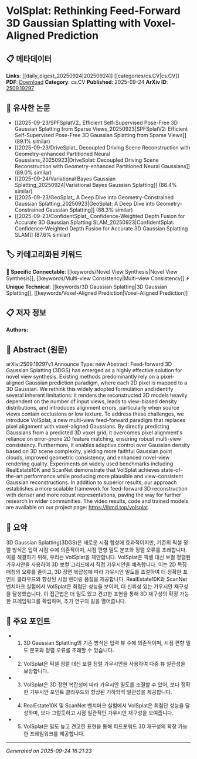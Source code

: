<!-- KEYWORD_LINKING_METADATA:
{
  "processed_timestamp": "2025-09-24T16:21:23.536819",
  "vocabulary_version": "1.0",
  "selected_keywords": [
    "3D Gaussian Splatting",
    "Voxel-Aligned Prediction",
    "Novel View Synthesis",
    "Multi-view Consistency"
  ],
  "rejected_keywords": [],
  "similarity_scores": {
    "3D Gaussian Splatting": 0.8,
    "Voxel-Aligned Prediction": 0.78,
    "Novel View Synthesis": 0.82,
    "Multi-view Consistency": 0.77
  },
  "extraction_method": "AI_prompt_based",
  "budget_applied": true,
  "candidates_json": {
    "candidates": [
      {
        "surface": "3D Gaussian Splatting",
        "canonical": "3D Gaussian Splatting",
        "aliases": [
          "3DGS"
        ],
        "category": "unique_technical",
        "rationale": "This is a unique technique central to the paper's contribution, offering a new approach to 3D reconstruction.",
        "novelty_score": 0.75,
        "connectivity_score": 0.65,
        "specificity_score": 0.85,
        "link_intent_score": 0.8
      },
      {
        "surface": "Voxel-Aligned Prediction",
        "canonical": "Voxel-Aligned Prediction",
        "aliases": [
          "Voxel Alignment"
        ],
        "category": "unique_technical",
        "rationale": "This term represents a novel approach introduced in the paper, differentiating it from existing methods.",
        "novelty_score": 0.7,
        "connectivity_score": 0.6,
        "specificity_score": 0.8,
        "link_intent_score": 0.78
      },
      {
        "surface": "Novel View Synthesis",
        "canonical": "Novel View Synthesis",
        "aliases": [
          "View Synthesis"
        ],
        "category": "specific_connectable",
        "rationale": "A key application area for the discussed techniques, linking to broader research in computer graphics and vision.",
        "novelty_score": 0.55,
        "connectivity_score": 0.85,
        "specificity_score": 0.7,
        "link_intent_score": 0.82
      },
      {
        "surface": "Multi-view Consistency",
        "canonical": "Multi-view Consistency",
        "aliases": [
          "Multi-view Consistency"
        ],
        "category": "specific_connectable",
        "rationale": "Ensures robust 3D reconstruction, a critical aspect of the paper's proposed method.",
        "novelty_score": 0.6,
        "connectivity_score": 0.75,
        "specificity_score": 0.75,
        "link_intent_score": 0.77
      }
    ],
    "ban_list_suggestions": [
      "method",
      "performance",
      "experiment"
    ]
  },
  "decisions": [
    {
      "candidate_surface": "3D Gaussian Splatting",
      "resolved_canonical": "3D Gaussian Splatting",
      "decision": "linked",
      "scores": {
        "novelty": 0.75,
        "connectivity": 0.65,
        "specificity": 0.85,
        "link_intent": 0.8
      }
    },
    {
      "candidate_surface": "Voxel-Aligned Prediction",
      "resolved_canonical": "Voxel-Aligned Prediction",
      "decision": "linked",
      "scores": {
        "novelty": 0.7,
        "connectivity": 0.6,
        "specificity": 0.8,
        "link_intent": 0.78
      }
    },
    {
      "candidate_surface": "Novel View Synthesis",
      "resolved_canonical": "Novel View Synthesis",
      "decision": "linked",
      "scores": {
        "novelty": 0.55,
        "connectivity": 0.85,
        "specificity": 0.7,
        "link_intent": 0.82
      }
    },
    {
      "candidate_surface": "Multi-view Consistency",
      "resolved_canonical": "Multi-view Consistency",
      "decision": "linked",
      "scores": {
        "novelty": 0.6,
        "connectivity": 0.75,
        "specificity": 0.75,
        "link_intent": 0.77
      }
    }
  ]
}
-->

# VolSplat: Rethinking Feed-Forward 3D Gaussian Splatting with Voxel-Aligned Prediction

## 📋 메타데이터

**Links**: [[daily_digest_20250924|20250924]] [[categories/cs.CV|cs.CV]]
**PDF**: [Download](https://arxiv.org/pdf/2509.19297.pdf)
**Category**: cs.CV
**Published**: 2025-09-24
**ArXiv ID**: [2509.19297](https://arxiv.org/abs/2509.19297)

## 🔗 유사한 논문
- [[2025-09-23/SPFSplatV2_ Efficient Self-Supervised Pose-Free 3D Gaussian Splatting from Sparse Views_20250923|SPFSplatV2: Efficient Self-Supervised Pose-Free 3D Gaussian Splatting from Sparse Views]] (89.1% similar)
- [[2025-09-23/DriveSplat_ Decoupled Driving Scene Reconstruction with Geometry-enhanced Partitioned Neural Gaussians_20250923|DriveSplat: Decoupled Driving Scene Reconstruction with Geometry-enhanced Partitioned Neural Gaussians]] (89.0% similar)
- [[2025-09-24/Variational Bayes Gaussian Splatting_20250924|Variational Bayes Gaussian Splatting]] (88.4% similar)
- [[2025-09-23/GeoSplat_ A Deep Dive into Geometry-Constrained Gaussian Splatting_20250923|GeoSplat: A Deep Dive into Geometry-Constrained Gaussian Splatting]] (88.3% similar)
- [[2025-09-23/ConfidentSplat_ Confidence-Weighted Depth Fusion for Accurate 3D Gaussian Splatting SLAM_20250923|ConfidentSplat: Confidence-Weighted Depth Fusion for Accurate 3D Gaussian Splatting SLAM]] (87.6% similar)

## 🏷️ 카테고리화된 키워드
**🔗 Specific Connectable**: [[keywords/Novel View Synthesis|Novel View Synthesis]], [[keywords/Multi-view Consistency|Multi-view Consistency]]
**⚡ Unique Technical**: [[keywords/3D Gaussian Splatting|3D Gaussian Splatting]], [[keywords/Voxel-Aligned Prediction|Voxel-Aligned Prediction]]

## 📋 저자 정보

**Authors:** 

## 📄 Abstract (원문)

arXiv:2509.19297v1 Announce Type: new 
Abstract: Feed-forward 3D Gaussian Splatting (3DGS) has emerged as a highly effective solution for novel view synthesis. Existing methods predominantly rely on a pixel-aligned Gaussian prediction paradigm, where each 2D pixel is mapped to a 3D Gaussian. We rethink this widely adopted formulation and identify several inherent limitations: it renders the reconstructed 3D models heavily dependent on the number of input views, leads to view-biased density distributions, and introduces alignment errors, particularly when source views contain occlusions or low texture. To address these challenges, we introduce VolSplat, a new multi-view feed-forward paradigm that replaces pixel alignment with voxel-aligned Gaussians. By directly predicting Gaussians from a predicted 3D voxel grid, it overcomes pixel alignment's reliance on error-prone 2D feature matching, ensuring robust multi-view consistency. Furthermore, it enables adaptive control over Gaussian density based on 3D scene complexity, yielding more faithful Gaussian point clouds, improved geometric consistency, and enhanced novel-view rendering quality. Experiments on widely used benchmarks including RealEstate10K and ScanNet demonstrate that VolSplat achieves state-of-the-art performance while producing more plausible and view-consistent Gaussian reconstructions. In addition to superior results, our approach establishes a more scalable framework for feed-forward 3D reconstruction with denser and more robust representations, paving the way for further research in wider communities. The video results, code and trained models are available on our project page: https://lhmd.top/volsplat.

## 📝 요약

3D Gaussian Splatting(3DGS)은 새로운 시점 합성에 효과적이지만, 기존의 픽셀 정렬 방식은 입력 시점 수에 의존적이며, 시점 편향 밀도 분포와 정렬 오류를 초래합니다. 이를 해결하기 위해, 우리는 VolSplat을 제안합니다. VolSplat은 픽셀 대신 보컬 정렬된 가우시안을 사용하여 3D 보컬 그리드에서 직접 가우시안을 예측합니다. 이는 2D 특징 매칭의 오류를 줄이고, 3D 장면 복잡성에 따라 가우시안 밀도를 조절하여 더 정확한 포인트 클라우드와 향상된 시점 렌더링 품질을 제공합니다. RealEstate10K와 ScanNet 벤치마크 실험에서 VolSplat은 최첨단 성능을 보이며, 더 신뢰성 있는 가우시안 재구성을 달성했습니다. 이 접근법은 더 밀도 있고 견고한 표현을 통해 3D 재구성의 확장 가능한 프레임워크를 확립하며, 추가 연구의 길을 열어줍니다.

## 🎯 주요 포인트

- 1. 3D Gaussian Splatting의 기존 방식은 입력 뷰 수에 의존적이며, 시점 편향 밀도 분포와 정렬 오류를 초래할 수 있습니다.
- 2. VolSplat은 픽셀 정렬 대신 보컬 정렬 가우시안을 사용하여 다중 뷰 일관성을 보장합니다.
- 3. VolSplat은 3D 장면 복잡성에 따라 가우시안 밀도를 조절할 수 있어, 보다 정확한 가우시안 포인트 클라우드와 향상된 기하학적 일관성을 제공합니다.
- 4. RealEstate10K 및 ScanNet 벤치마크 실험에서 VolSplat은 최첨단 성능을 달성하며, 보다 그럴듯하고 시점 일관적인 가우시안 재구성을 보여줍니다.
- 5. VolSplat은 밀도 높고 견고한 표현을 통해 피드포워드 3D 재구성의 확장 가능한 프레임워크를 제공합니다.


---

*Generated on 2025-09-24 16:21:23*